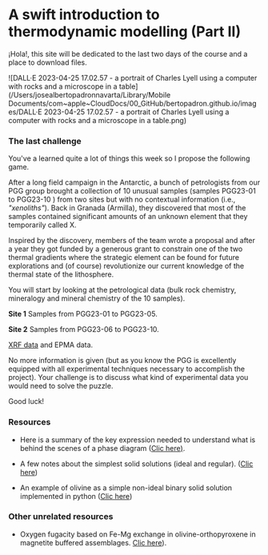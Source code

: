 # **A swift introduction to thermodynamic modelling (Part II)**

¡Hola!, this site will be dedicated to the last two days of the course and a place to download files. 



![DALL·E 2023-04-25 17.02.57 - a portrait of Charles Lyell using a computer with rocks and a microscope in a table](/Users/josealbertopadronnavarta/Library/Mobile Documents/com~apple~CloudDocs/00_GitHub/bertopadron.github.io/images/DALL·E 2023-04-25 17.02.57 - a portrait of Charles Lyell using a computer with rocks and a microscope in a table.png)

### The last challenge

You've a learned quite a lot of things this week so I propose the following game.

After a long field campaign in the Antarctic, a bunch of petrologists from our PGG group brought a collection of 10 unusual samples (samples PGG23-01 to PGG23-10 ) from two sites but with no contextual information (i.e., *"xenoliths"*). Back in Granada (Armilla), they discovered that most of the samples contained significant amounts of an unknown element that they temporarily called X. 

Inspired by the discovery, members of the team wrote a proposal and after a year they got funded by a generous grant to constrain one of the two thermal gradients where the strategic element can be found for future explorations and (of course) revolutionize our current knowledge of the thermal state of the lithosphere.

You will start by looking at the petrological data (bulk rock chemistry, mineralogy and mineral chemistry of the 10 samples).

**Site 1** Samples from PGG23-01 to PGG23-05.

**Site 2** Samples from PGG23-06 to PGG23-10.

[XRF data](https://bertopadron.github.io/data/Geochemistry/XRF.csv) and EPMA data.

No more information is given (but as you know the PGG is excellently equipped with all experimental techniques necessary to accomplish the project). Your challenge is to discuss what kind of experimental data you would need to solve the puzzle.

Good luck!      

### Resources

* Here is a summary of the key expression needed to understand what is behind the scenes of a phase diagram ([Clic here)](https://bertopadron.github.io/Thermo_Modelling_LMV.html).

* A few notes about the simplest solid solutions (ideal and regular). ([Clic here](https://bertopadron.github.io/Margules.html))

* An example of olivine as a simple non-ideal binary solid solution implemented in python ([Clic here](https://bertopadron.github.io/forsterite_activity.html))

  

### Other unrelated resources 

* Oxygen fugacity based on Fe-Mg exchange in olivine-orthopyroxene in magnetite buffered assemblages. [Clic here](https://bertopadron.github.io/FFM_buffer.html)).

  


